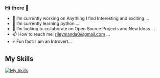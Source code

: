 ### Hi there 👋

- 🔭 I’m currently working on Anything I find Interesting and exciting ...
- 🌱 I’m currently learning python ...
- 👯 I’m looking to collaborate on Open Source Projects and New Ideas ...
- 📫 How to reach me: rileymanda0@gmail.com ...
- ⚡ Fun fact: I am an Introvert...  

## My Skills
[![My Skills](https://skillicons.dev/icons?i=js,html,css,nodejs,react,flutter,mongo,postgres)](https://skillicons.dev)
